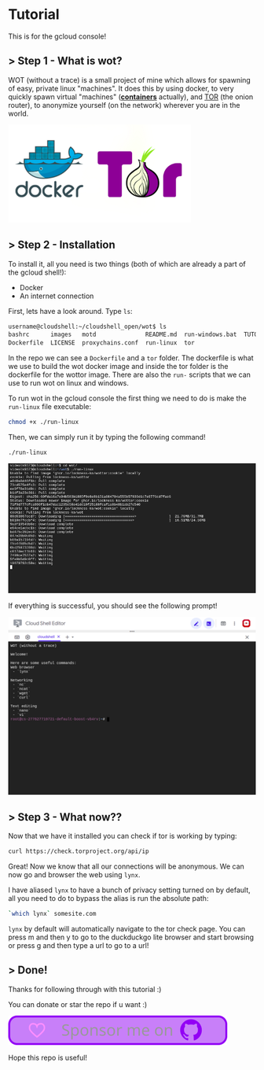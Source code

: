 # Tutorial

This is for the gcloud console!

## > **Step 1 - What is wot?**

WOT (without a trace) is a small project of mine which allows for spawning of easy, private linux "machines". It does this by using docker, to very quickly spawn virtual "machines" ([__containers__](https://docs.microsoft.com/en-us/virtualization/windowscontainers/about/containers-vs-vm) actually), and [TOR](https://torproject.org/about/history) (the onion router), to anonymize yourself (on the network) wherever you are in the world. 

![](images/torwhale.png)

## > **Step 2 - Installation**

To install it, all you need is two things (both of which are already a part of the gcloud shell!):
 - Docker
 - An internet connection

First, lets have a look around. Type `ls`:

```bash
username@cloudshell:~/cloudshell_open/wot$ ls
bashrc      images   motd              README.md  run-windows.bat  TUTORIAL.md
Dockerfile  LICENSE  proxychains.conf  run-linux  tor
```

In the repo we can see a `Dockerfile` and a `tor` folder. The dockerfile is what we use to build the wot docker image and inside the tor folder is the dockerfile for the wottor image. There are also the `run-` scripts that we can use to run wot on linux and windows.

To run wot in the gcloud console the first thing we need to do is make the `run-linux` file executable:

```bash
chmod +x ./run-linux
```

Then, we can simply run it by typing the following command!

```bash
./run-linux
```

![](images/gcloud2.png)

If everything is successful, you should see the following prompt!

![](images/tut.png)

## > **Step 3 - What now??**

Now that we have it installed you can check if tor is working by typing:

```bash
curl https://check.torproject.org/api/ip
```

Great! Now we know that all our connections will be anonymous. We can now go and browser the web using `lynx`. 

I have aliased `lynx` to have a bunch of privacy setting turned on by default, all you need to do to bypass the alias is run the absolute path: 

```bash
`which lynx` somesite.com
```

`lynx` by default will automatically navigate to the tor check page. You can press m and then y to go to the duckduckgo lite browser and start browsing or press g and then type a url to go to a url!

## > **Done!**

Thanks for following through with this tutorial :)

You can donate or star the repo if u want :)

[![Github Sponsorship](images/github_sponsor_btn.svg)](https://github.com/sponsors/lockness-Ko)

Hope this repo is useful!
